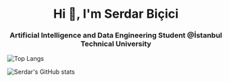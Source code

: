 <h1 align="center">Hi 👋, I'm Serdar Biçici</h1>
<h3 align="center">Artificial Intelligence and Data Engineering Student @İstanbul Technical University </h3>


![Top Langs](https://github-readme-stats.vercel.app/api/top-langs/?username=serdarbicici-visualstudio&layout=compact)

![Serdar's GitHub stats](https://github-readme-stats.vercel.app/api?username=serdarbicici-visualstudio&show_icons=true&theme=transparent)
